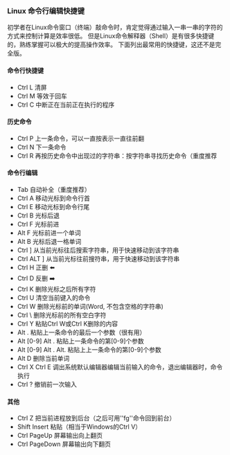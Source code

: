 ### Linux 命令行编辑快捷键

初学者在Linux命令窗口（终端）敲命令时，肯定觉得通过输入一串一串的字符的方式来控制计算是效率很低。 但是Linux命令解释器（Shell）是有很多快捷键的，熟练掌握可以极大的提高操作效率。 下面列出最常用的快捷键，这还不是完全版。

#### 命令行快捷键
* Ctrl L 清屏
* Ctrl M 等效于回车
* Ctrl C 中断正在当前正在执行的程序

#### 历史命令
* Ctrl P  上一条命令，可以一直按表示一直往前翻
* Ctrl N  下一条命令
* Ctrl R  再按历史命令中出现过的字符串：按字符串寻找历史命令（重度推荐

#### 命令行编辑
* Tab 自动补全（重度推荐）
* Ctrl A 移动光标到命令行首
* Ctrl E 移动光标到命令行尾
* Ctrl B 光标后退
* Ctrl F 光标前进
* Alt F  光标前进一个单词
* Alt B  光标后退一格单词
* Ctrl ] 从当前光标往后搜索字符串，用于快速移动到该字符串 
* Ctrl ALT ]  从当前光标往前搜符串，用于快速移动到该字符串
* Ctrl H 正删 :arrow_left:
* Ctrl D 反删 :arrow_right:
* Ctrl K 删除光标之后所有字符
* Ctrl U 清空当前键入的命令
* Ctrl W 删除光标前的单词(Word, 不包含空格的字符串)
* Ctrl \ 删除光标前的所有空白字符
* Ctrl Y 粘贴Ctrl W或Ctrl K删除的内容
* Alt .  粘贴上一条命令的最后一个参数（很有用） 
* Alt [0-9] Alt . 粘贴上一条命令的第[0-9]个参数 
* Alt [0-9] Alt . Alt. 粘贴上上一条命令的第[0-9]个参数 
* Alt D 删除当前单词
* Ctrl X Ctrl E 调出系统默认编辑器编辑当前输入的命令，退出编辑器时，命令执行
* Ctrl ? 撤销前一次输入 

#### 其他
* Ctrl Z 把当前进程放到后台（之后可用''fg''命令回到前台）
* Shift Insert 粘贴（相当于Windows的Ctrl V）
* Ctrl PageUp 屏幕输出向上翻页
* Ctrl PageDown  屏幕输出向下翻页




